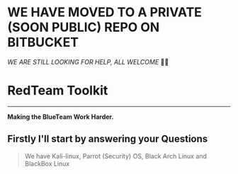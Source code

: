 # **WE HAVE MOVED TO A PRIVATE (SOON PUBLIC) REPO ON BITBUCKET**
_WE ARE STILL LOOKING FOR HELP, ALL WELCOME_ **🥺🥺**

# RedTeam Toolkit
-----
**Making the BlueTeam Work Harder.**

## Firstly I'll start by answering your Questions

>We have Kali-linux, Parrot (Security) OS, Black Arch Linux and BlackBox Linux

